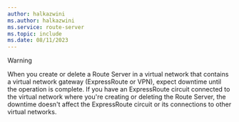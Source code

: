 ```yaml
---
author: halkazwini
ms.author: halkazwini
ms.service: route-server
ms.topic: include
ms.date: 08/11/2023
---
```

> [!WARNING]
> When you create or delete a Route Server in a virtual network that contains a virtual network gateway (ExpressRoute or VPN), expect downtime until the operation is complete. If you have an ExpressRoute circuit connected to the virtual network where you're creating or deleting the Route Server, the downtime doesn't affect the ExpressRoute circuit or its connections to other virtual networks.
